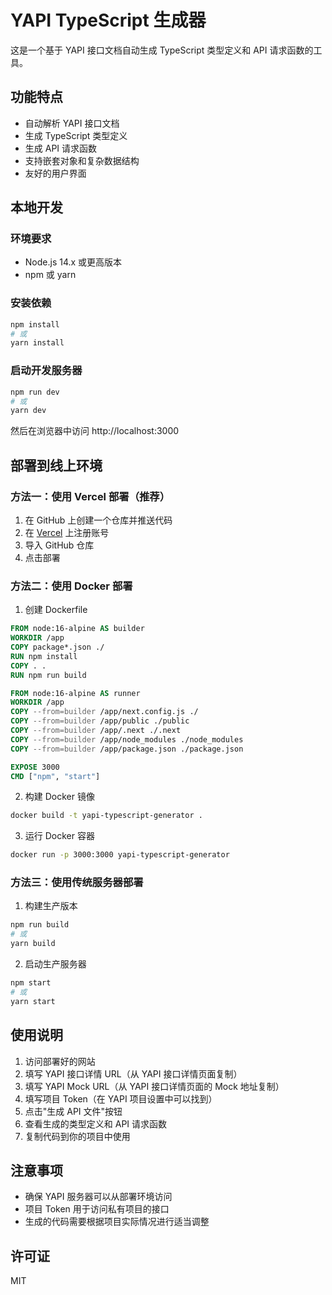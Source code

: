 # YAPI TypeScript 生成器

这是一个基于 YAPI 接口文档自动生成 TypeScript 类型定义和 API 请求函数的工具。

## 功能特点

- 自动解析 YAPI 接口文档
- 生成 TypeScript 类型定义
- 生成 API 请求函数
- 支持嵌套对象和复杂数据结构
- 友好的用户界面

## 本地开发

### 环境要求

- Node.js 14.x 或更高版本
- npm 或 yarn

### 安装依赖

```bash
npm install
# 或
yarn install
```

### 启动开发服务器

```bash
npm run dev
# 或
yarn dev
```

然后在浏览器中访问 http://localhost:3000

## 部署到线上环境

### 方法一：使用 Vercel 部署（推荐）

1. 在 GitHub 上创建一个仓库并推送代码
2. 在 [Vercel](https://vercel.com) 上注册账号
3. 导入 GitHub 仓库
4. 点击部署

### 方法二：使用 Docker 部署

1. 创建 Dockerfile

```dockerfile
FROM node:16-alpine AS builder
WORKDIR /app
COPY package*.json ./
RUN npm install
COPY . .
RUN npm run build

FROM node:16-alpine AS runner
WORKDIR /app
COPY --from=builder /app/next.config.js ./
COPY --from=builder /app/public ./public
COPY --from=builder /app/.next ./.next
COPY --from=builder /app/node_modules ./node_modules
COPY --from=builder /app/package.json ./package.json

EXPOSE 3000
CMD ["npm", "start"]
```

2. 构建 Docker 镜像

```bash
docker build -t yapi-typescript-generator .
```

3. 运行 Docker 容器

```bash
docker run -p 3000:3000 yapi-typescript-generator
```

### 方法三：使用传统服务器部署

1. 构建生产版本

```bash
npm run build
# 或
yarn build
```

2. 启动生产服务器

```bash
npm start
# 或
yarn start
```

## 使用说明

1. 访问部署好的网站
2. 填写 YAPI 接口详情 URL（从 YAPI 接口详情页面复制）
3. 填写 YAPI Mock URL（从 YAPI 接口详情页面的 Mock 地址复制）
4. 填写项目 Token（在 YAPI 项目设置中可以找到）
5. 点击"生成 API 文件"按钮
6. 查看生成的类型定义和 API 请求函数
7. 复制代码到你的项目中使用

## 注意事项

- 确保 YAPI 服务器可以从部署环境访问
- 项目 Token 用于访问私有项目的接口
- 生成的代码需要根据项目实际情况进行适当调整

## 许可证

MIT 